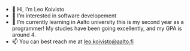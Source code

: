 - 👋 Hi, I’m Leo Koivisto
- 👀 I’m interested in software developement 
- 🌱 I’m currently learning in Aalto university this is my second year as a programmer! My studies have been going excellently, and my GPA is around 4. 
- 📫 You can best reach me at leo.koivisto@aalto.fi

<!---
LeoKoivisto/LeoKoivisto is a ✨ special ✨ repository because its `README.md` (this file) appears on your GitHub profile.
You can click the Preview link to take a look at your changes.
--->
